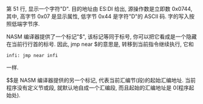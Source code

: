第 51 行, 显示一个字符"D". 目的地址由 ES:DI 给出, 源操作数是立即数 0x0744, 其中, 高字节 0x07 是显示属性, 低字节 0x44 是字符"D"的 ASCII 码. 字的写入按照低端字节序.

NASM 编译器提供了一个标记"$", 该标记等同于标号, 你可以把它看成是一个隐藏在当前行行首的标号. 因此, jmp near $的意思是, 转移到当前指令继续执行, 它和

```
infi: jmp near infi
```

一样.

$$是 NASM 编译器提供的另一个标记, 代表当前汇编节(段)的起始汇编地址. 当前程序没有定义节或段, 就默认地自成一个汇编段, 而且起始的汇编地址是 0(程序起始处).